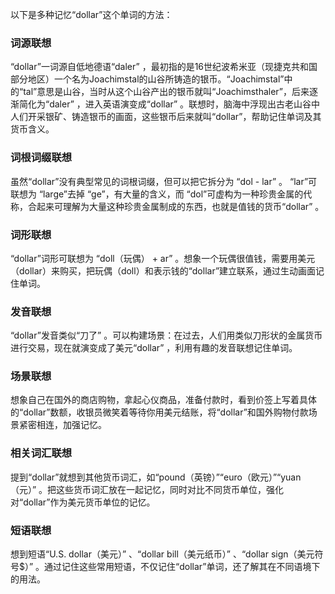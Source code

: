 以下是多种记忆“dollar”这个单词的方法：
### 词源联想
“dollar”一词源自低地德语“daler” ，最初指的是16世纪波希米亚（现捷克共和国部分地区）一个名为Joachimstal的山谷所铸造的银币。“Joachimstal”中的“tal”意思是山谷，当时从这个山谷产出的银币就叫“Joachimsthaler”，后来逐渐简化为“daler” ，进入英语演变成“dollar” 。联想时，脑海中浮现出古老山谷中人们开采银矿、铸造银币的画面，这些银币后来就叫“dollar”，帮助记住单词及其货币含义。

### 词根词缀联想
虽然“dollar”没有典型常见的词根词缀，但可以把它拆分为 “dol - lar” 。 “lar”可联想为 “large”去掉 “ge”，有大量的含义，而 “dol”可虚构为一种珍贵金属的代称，合起来可理解为大量这种珍贵金属制成的东西，也就是值钱的货币“dollar” 。

### 词形联想
“dollar”词形可联想为 “doll（玩偶） + ar” 。想象一个玩偶很值钱，需要用美元（dollar）来购买，把玩偶（doll）和表示钱的“dollar”建立联系，通过生动画面记住单词。

### 发音联想
“dollar”发音类似“刀了” 。可以构建场景：在过去，人们用类似刀形状的金属货币进行交易，现在就演变成了美元“dollar” ，利用有趣的发音联想记住单词。

### 场景联想
想象自己在国外的商店购物，拿起心仪商品，准备付款时，看到价签上写着具体的“dollar”数额，收银员微笑着等待你用美元结账，将“dollar”和国外购物付款场景紧密相连，加强记忆。

### 相关词汇联想
提到“dollar”就想到其他货币词汇，如“pound（英镑）”“euro（欧元）”“yuan（元）” 。把这些货币词汇放在一起记忆，同时对比不同货币单位，强化对“dollar”作为美元货币单位的记忆。

### 短语联想
想到短语“U.S. dollar（美元）” 、“dollar bill（美元纸币）” 、“dollar sign（美元符号$）” 。通过记住这些常用短语，不仅记住“dollar”单词，还了解其在不同语境下的用法。 